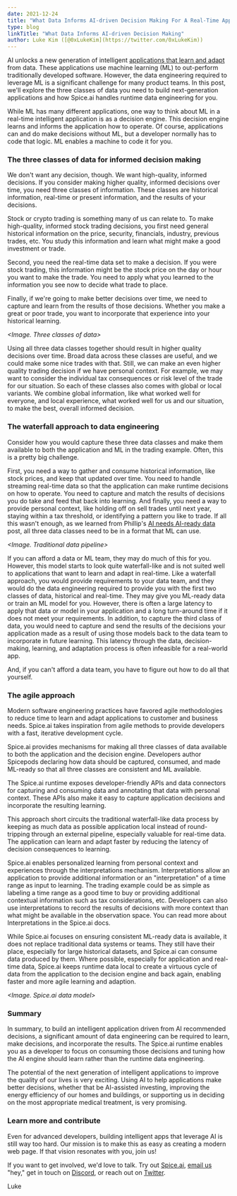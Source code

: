 ```yaml
---
date: 2021-12-24
title: "What Data Informs AI-driven Decision Making For A Real-Time Application?"
type: blog
linkTitle: "What Data Informs AI-driven Decision Making"
author: Luke Kim ([@0xLukeKim](https://twitter.com/0xLukeKim))
---
```


AI unlocks a new generation of intelligent [applications that learn and adapt](https://blog.spiceai.org/posts/2021/11/05/making-apps-that-learn-and-adapt/) from data. These applications use machine learning (ML) to out-perform traditionally developed software. However, the data engineering required to leverage ML is a significant challenge for many product teams. In this post, we'll explore the three classes of data you need to build next-generation applications and how Spice.ai handles runtime data engineering for you.

While ML has many different applications, one way to think about ML in a real-time intelligent application is as a decision engine. This decision engine learns and informs the application how to operate. Of course, applications can and do make decisions without ML, but a developer normally has to code that logic. ML enables a machine to code it for you.

### The three classes of data for informed decision making

We don't want any decision, though. We want high-quality, informed decisions. If you consider making higher quality, informed decisions over time, you need three classes of information. These classes are historical information, real-time or present information, and the results of your decisions.

Stock or crypto trading is something many of us can relate to. To make high-quality, informed stock trading decisions, you first need general historical information on the price, security, financials, industry, previous trades, etc. You study this information and learn what might make a good investment or trade.

Second, you need the real-time data set to make a decision. If you were stock trading, this information might be the stock price on the day or hour you want to make the trade. You need to apply what you learned to the information you see now to decide what trade to place.

Finally, if we're going to make better decisions over time, we need to capture and learn from the results of those decisions. Whether you make a great or poor trade, you want to incorporate that experience into your historical learning.

*<Image. Three classes of data>*

Using all three data classes together should result in higher quality decisions over time. Broad data across these classes are useful, and we could make some nice trades with that. Still, we can make an even higher quality trading decision if we have personal context. For example, we may want to consider the individual tax consequences or risk level of the trade for our situation. So each of these classes also comes with global or local variants. We combine global information, like what worked well for everyone, and local experience, what worked well for us and our situation, to make the best, overall informed decision.

### The waterfall approach to data engineering

Consider how you would capture these three data classes and make them available to both the application and ML in the trading example. Often, this is a pretty big challenge.

First, you need a way to gather and consume historical information, like stock prices, and keep that updated over time. You need to handle streaming real-time data so that the application can make runtime decisions on how to operate. You need to capture and match the results of decisions you do take and feed that back into learning. And finally, you need a way to provide personal context, like holding off on sell trades until next year, staying within a tax threshold, or identifying a pattern you like to trade. If all this wasn't enough, as we learned from Phillip's [AI needs AI-ready data](https://blog.spiceai.org/posts/2021/12/05/ai-needs-ai-ready-data/) post, all three data classes need to be in a format that ML can use.

*<Image. Traditional data pipeline>*

If you can afford a data or ML team, they may do much of this for you. However, this model starts to look quite waterfall-like and is not suited well to applications that want to learn and adapt in real-time. Like a waterfall approach, you would provide requirements to your data team, and they would do the data engineering required to provide you with the first two classes of data, historical and real-time. They may give you ML-ready data or train an ML model for you. However, there is often a large latency to apply that data or model in your application and a long turn-around time if it does not meet your requirements. In addition, to capture the third class of data, you would need to capture and send the results of the decisions your application made as a result of using those models back to the data team to incorporate in future learning. This latency through the data, decision-making, learning, and adaptation process is often infeasible for a real-world app.

And, if you can't afford a data team, you have to figure out how to do all that yourself.

### The agile approach

Modern software engineering practices have favored agile methodologies to reduce time to learn and adapt applications to customer and business needs. Spice.ai takes inspiration from agile methods to provide developers with a fast, iterative development cycle.

Spice.ai provides mechanisms for making all three classes of data available to both the application and the decision engine. Developers author Spicepods declaring how data should be captured, consumed, and made ML-ready so that all three classes are consistent and ML available.

The Spice.ai runtime exposes developer-friendly APIs and data connectors for capturing and consuming data and annotating that data with personal context. These APIs also make it easy to capture application decisions and incorporate the resulting learning.

This approach short circuits the traditional waterfall-like data process by keeping as much data as possible application local instead of round-tripping through an external pipeline, especially valuable for real-time data. The application can learn and adapt faster by reducing the latency of decision consequences to learning.

Spice.ai enables personalized learning from personal context and experiences through the interpretations mechanism. Interpretations allow an application to provide additional information or an "interpretation" of a time range as input to learning. The trading example could be as simple as labeling a time range as a good time to buy or providing additional contextual information such as tax considerations, etc. Developers can also use interpretations to record the results of decisions with more context than what might be available in the observation space. You can read more about Interpretations in the Spice.ai docs.

While Spice.ai focuses on ensuring consistent ML-ready data is available, it does not replace traditional data systems or teams. They still have their place, especially for large historical datasets, and Spice.ai can consume data produced by them. Where possible, especially for application and real-time data, Spice.ai keeps runtime data local to create a virtuous cycle of data from the application to the decision engine and back again, enabling faster and more agile learning and adaption.

*<Image. Spice.ai data model>*

### Summary

In summary, to build an intelligent application driven from AI recommended decisions, a significant amount of data engineering can be required to learn, make decisions, and incorporate the results. The Spice.ai runtime enables you as a developer to focus on consuming those decisions and tuning how the AI engine should learn rather than the runtime data engineering.

The potential of the next generation of intelligent applications to improve the quality of our lives is very exciting. Using AI to help applications make better decisions, whether that be AI-assisted investing, improving the energy efficiency of our homes and buildings, or supporting us in deciding on the most appropriate medical treatment, is very promising. 

### Learn more and contribute

Even for advanced developers, building intelligent apps that leverage AI is still way too hard. Our mission is to make this as easy as creating a modern web page. If that vision resonates with you, join us!

If you want to get involved, we'd love to talk. Try out [Spice.ai](https://spiceai.org), [email us](mailto:hey@spiceai.io) "hey," get in touch on [Discord](https://discord.gg/kZnTfneP5u), or reach out on [Twitter](https://twitter.com/SpiceAIHQ).

Luke
